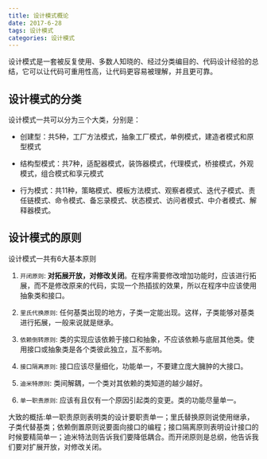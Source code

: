 ```yaml
---
title: 设计模式概论
date: 2017-6-28
tags: 设计模式
categories: 设计模式
---
```


设计模式是一套被反复使用、多数人知晓的、经过分类编目的、代码设计经验的总结，它可以让代码可重用性高，让代码更容易被理解，并且更可靠。

## 设计模式的分类

设计模式一共可以分为三个大类，分别是：

+ 创建型：共5种，工厂方法模式，抽象工厂模式，单例模式，建造者模式和原型模式

+ 结构型模式：共7种，适配器模式，装饰器模式，代理模式，桥接模式，外观模式，组合模式和享元模式

+ 行为模式：共11种，策略模式、模板方法模式、观察者模式、迭代子模式、责任链模式、命令模式、备忘录模式、状态模式、访问者模式、中介者模式、解释器模式。

## 设计模式的原则

设计模式一共有6大基本原则

1. `开闭原则`: **对拓展开放，对修改关闭**。在程序需要修改增加功能时，应该进行拓展，而不是修改原来的代码，实现一个热插拔的效果，所以在程序中应该使用抽象类和接口。

2. `里氏代换原则`: 任何基类出现的地方，子类一定能出现。这样，子类能够对基类进行拓展，一般来说就是继承。

3. `依赖倒转原则`: 类的实现应该依赖于接口和抽象，不应该依赖与底层其他类。使用接口或抽象类是各个类彼此独立，互不影响。

4. `接口隔离原则`: 接口应该尽量细化，功能单一，不要建立庞大臃肿的大接口。

5. `迪米特原则`: 类间解耦，一个类对其依赖的类知道的越少越好。

6. `单一职责原则`: 应该有且仅有一个原因引起类的变更。类的功能尽量单一。

大致的概括:单一职责原则表明类的设计要职责单一；里氏替换原则说使用继承，子类代替基类；依赖倒置原则说要面向接口的编程；接口隔离原则表明设计接口的时候要精简单一；迪米特法则告诉我们要降低耦合。而开闭原则是总纲，他告诉我们要对扩展开放，对修改关闭。
